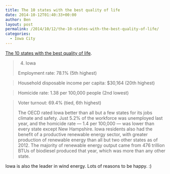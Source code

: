 ```yaml
---
title: The 10 states with the best quality of life
date: 2014-10-12T01:40:33+00:00
author: Ben
layout: post
permalink: /2014/10/12/the-10-states-with-the-best-quality-of-life/
categories:
  - Iowa City
---
```

[The 10 states with the best quality of life](http://www.usatoday.com/story/money/business/2014/10/11/24-7-wall-st-states-quality-of-life/16960973/).

> 4. Iowa
> 
> Employment rate: 78.1% (5th highest)
  
> Household disposable income per capita: $30,164 (20th highest)
  
> Homicide rate: 1.38 per 100,000 people (2nd lowest)
  
> Voter turnout: 69.4% (tied, 6th highest)
> 
> The OECD rated Iowa better than all but a few states for its jobs climate and safety. Just 5.2% of the workforce was unemployed last year, and the homicide rate — 1.4 per 100,000 — was lower than every state except New Hampshire. Iowa residents also had the benefit of a productive renewable energy sector, with greater production of renewable energy than all but two other states as of 2012. The majority of renewable energy output came from 476 trillion BTUs of biodiesel produced that year, which was more than any other state.

Iowa is also the leader in wind energy. Lots of reasons to be happy. :)